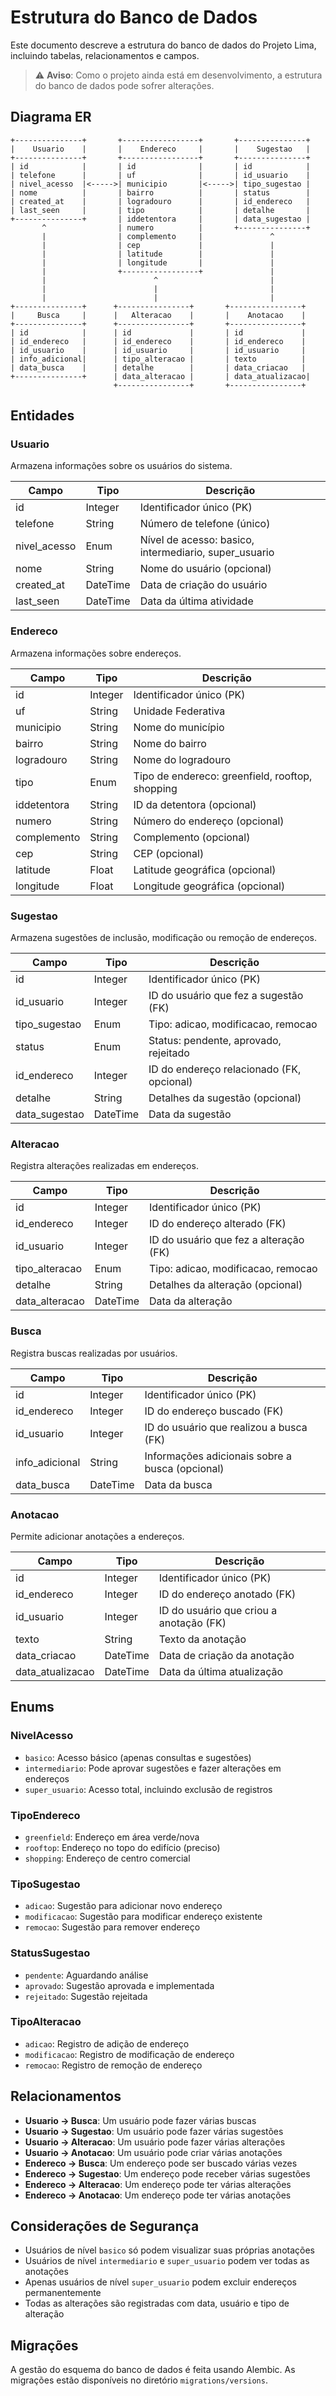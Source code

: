 # Estrutura do Banco de Dados

Este documento descreve a estrutura do banco de dados do Projeto Lima, incluindo tabelas, relacionamentos e campos.

> ⚠️ **Aviso**: Como o projeto ainda está em desenvolvimento, a estrutura do banco de dados pode sofrer alterações.

## Diagrama ER

```
+---------------+       +-----------------+       +---------------+
|    Usuario    |       |    Endereco     |       |    Sugestao   |
+---------------+       +-----------------+       +---------------+
| id            |       | id              |       | id            |
| telefone      |       | uf              |       | id_usuario    |
| nivel_acesso  |<----->| municipio       |<----->| tipo_sugestao |
| nome          |       | bairro          |       | status        |
| created_at    |       | logradouro      |       | id_endereco   |
| last_seen     |       | tipo            |       | detalhe       |
+---------------+       | iddetentora     |       | data_sugestao |
       ^                | numero          |       +---------------+
       |                | complemento     |               ^
       |                | cep             |               |
       |                | latitude        |               |
       |                | longitude       |               |
       |                +-----------------+               |
       |                        ^                         |
       |                        |                         |
       |                        |                         |
+---------------+      +----------------+       +----------------+
|     Busca     |      |   Alteracao    |       |    Anotacao    |
+---------------+      +----------------+       +----------------+
| id            |      | id             |       | id             |
| id_endereco   |      | id_endereco    |       | id_endereco    |
| id_usuario    |      | id_usuario     |       | id_usuario     |
| info_adicional|      | tipo_alteracao |       | texto          |
| data_busca    |      | detalhe        |       | data_criacao   |
+---------------+      | data_alteracao |       | data_atualizacao|
                       +----------------+       +----------------+
```

## Entidades

### Usuario

Armazena informações sobre os usuários do sistema.

| Campo | Tipo | Descrição |
|-------|------|-----------|
| id | Integer | Identificador único (PK) |
| telefone | String | Número de telefone (único) |
| nivel_acesso | Enum | Nível de acesso: basico, intermediario, super_usuario |
| nome | String | Nome do usuário (opcional) |
| created_at | DateTime | Data de criação do usuário |
| last_seen | DateTime | Data da última atividade |

### Endereco

Armazena informações sobre endereços.

| Campo | Tipo | Descrição |
|-------|------|-----------|
| id | Integer | Identificador único (PK) |
| uf | String | Unidade Federativa |
| municipio | String | Nome do município |
| bairro | String | Nome do bairro |
| logradouro | String | Nome do logradouro |
| tipo | Enum | Tipo de endereco: greenfield, rooftop, shopping |
| iddetentora | String | ID da detentora (opcional) |
| numero | String | Número do endereço (opcional) |
| complemento | String | Complemento (opcional) |
| cep | String | CEP (opcional) |
| latitude | Float | Latitude geográfica (opcional) |
| longitude | Float | Longitude geográfica (opcional) |

### Sugestao

Armazena sugestões de inclusão, modificação ou remoção de endereços.

| Campo | Tipo | Descrição |
|-------|------|-----------|
| id | Integer | Identificador único (PK) |
| id_usuario | Integer | ID do usuário que fez a sugestão (FK) |
| tipo_sugestao | Enum | Tipo: adicao, modificacao, remocao |
| status | Enum | Status: pendente, aprovado, rejeitado |
| id_endereco | Integer | ID do endereço relacionado (FK, opcional) |
| detalhe | String | Detalhes da sugestão (opcional) |
| data_sugestao | DateTime | Data da sugestão |

### Alteracao

Registra alterações realizadas em endereços.

| Campo | Tipo | Descrição |
|-------|------|-----------|
| id | Integer | Identificador único (PK) |
| id_endereco | Integer | ID do endereço alterado (FK) |
| id_usuario | Integer | ID do usuário que fez a alteração (FK) |
| tipo_alteracao | Enum | Tipo: adicao, modificacao, remocao |
| detalhe | String | Detalhes da alteração (opcional) |
| data_alteracao | DateTime | Data da alteração |

### Busca

Registra buscas realizadas por usuários.

| Campo | Tipo | Descrição |
|-------|------|-----------|
| id | Integer | Identificador único (PK) |
| id_endereco | Integer | ID do endereço buscado (FK) |
| id_usuario | Integer | ID do usuário que realizou a busca (FK) |
| info_adicional | String | Informações adicionais sobre a busca (opcional) |
| data_busca | DateTime | Data da busca |

### Anotacao

Permite adicionar anotações a endereços.

| Campo | Tipo | Descrição |
|-------|------|-----------|
| id | Integer | Identificador único (PK) |
| id_endereco | Integer | ID do endereço anotado (FK) |
| id_usuario | Integer | ID do usuário que criou a anotação (FK) |
| texto | String | Texto da anotação |
| data_criacao | DateTime | Data de criação da anotação |
| data_atualizacao | DateTime | Data da última atualização |

## Enums

### NivelAcesso
- `basico`: Acesso básico (apenas consultas e sugestões)
- `intermediario`: Pode aprovar sugestões e fazer alterações em endereços
- `super_usuario`: Acesso total, incluindo exclusão de registros

### TipoEndereco
- `greenfield`: Endereço em área verde/nova
- `rooftop`: Endereço no topo do edifício (preciso)
- `shopping`: Endereço de centro comercial

### TipoSugestao
- `adicao`: Sugestão para adicionar novo endereço
- `modificacao`: Sugestão para modificar endereço existente
- `remocao`: Sugestão para remover endereço

### StatusSugestao
- `pendente`: Aguardando análise
- `aprovado`: Sugestão aprovada e implementada
- `rejeitado`: Sugestão rejeitada

### TipoAlteracao
- `adicao`: Registro de adição de endereço
- `modificacao`: Registro de modificação de endereço
- `remocao`: Registro de remoção de endereço

## Relacionamentos

- **Usuario → Busca**: Um usuário pode fazer várias buscas
- **Usuario → Sugestao**: Um usuário pode fazer várias sugestões
- **Usuario → Alteracao**: Um usuário pode fazer várias alterações
- **Usuario → Anotacao**: Um usuário pode criar várias anotações
- **Endereco → Busca**: Um endereço pode ser buscado várias vezes
- **Endereco → Sugestao**: Um endereço pode receber várias sugestões
- **Endereco → Alteracao**: Um endereço pode ter várias alterações
- **Endereco → Anotacao**: Um endereço pode ter várias anotações

## Considerações de Segurança

- Usuários de nível `basico` só podem visualizar suas próprias anotações
- Usuários de nível `intermediario` e `super_usuario` podem ver todas as anotações
- Apenas usuários de nível `super_usuario` podem excluir endereços permanentemente
- Todas as alterações são registradas com data, usuário e tipo de alteração

## Migrações

A gestão do esquema do banco de dados é feita usando Alembic. As migrações estão disponíveis no diretório `migrations/versions`.